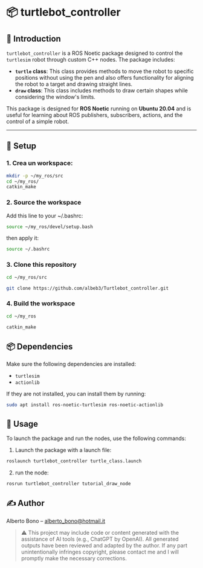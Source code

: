  # 📦 turtlebot_controller

## 📖 Introduction

`turtlebot_controller` is a ROS Noetic package designed to control the `turtlesim` robot through custom C++ nodes. The package includes:

- **`turtle` class**: This class provides methods to move the robot to specific positions without using the pen and also offers functionality for aligning the robot to a target and drawing straight lines.
- **`draw` class**: This class includes methods to draw certain shapes while considering the window's limits.

This package is designed for **ROS Noetic** running on **Ubuntu 20.04** and is useful for learning about ROS publishers, subscribers, actions, and the control of a simple robot.

---


## 🔧 Setup

### 1. Crea un workspace:

```bash
mkdir -p ~/my_ros/src
cd ~/my_ros/
catkin_make
```
### 2. Source the workspace
Add this line to your ~/.bashrc:
```bash
source ~/my_ros/devel/setup.bash
```
then apply it:
```bash
source ~/.bashrc
```

### 3. Clone this repository 
```bash
cd ~/my_ros/src
```
```bash
git clone https://github.com/albeb3/Turtlebot_controller.git
```

### 4. Build the workspace
```bash
cd ~/my_ros
```
```bash
catkin_make
```

## 📦 Dependencies

Make sure the following dependencies are installed:

- `turtlesim`
- `actionlib`

If they are not installed, you can install them by running:

```bash
sudo apt install ros-noetic-turtlesim ros-noetic-actionlib
```
## 🚀 Usage

To launch the package and run the nodes, use the following commands:

1. Launch the package with a launch file:

```bash
roslaunch turtlebot_controller turtle_class.launch
```
2. run the node:

```bash
rosrun turtlebot_controller tutorial_draw_node 
```
## ✍️ Author
Alberto Bono – alberto_bono@hotmail.it

> ⚠️ This project may include code or content generated with the assistance of AI tools (e.g., ChatGPT by OpenAI). All generated outputs have been reviewed and adapted by the author. If any part unintentionally infringes copyright, please contact me and I will promptly make the necessary corrections.


